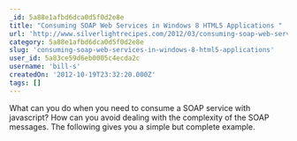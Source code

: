 ```yaml
---
_id: 5a88e1afbd6dca0d5f0d2e8e
title: "Consuming SOAP Web Services in Windows 8 HTML5 Applications "
url: 'http://www.silverlightrecipes.com/2012/03/consuming-soap-web-services-in-windows.html'
category: 5a88e1afbd6dca0d5f0d2e8e
slug: 'consuming-soap-web-services-in-windows-8-html5-applications'
user_id: 5a83ce59d6eb0005c4ecda2c
username: 'bill-s'
createdOn: '2012-10-19T23:32:20.000Z'
tags: []
---
```


What can you do when you need to consume a SOAP service with javascript? How can you avoid dealing with the complexity of the SOAP messages. The following gives you a simple but complete example.
